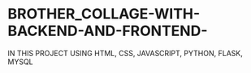 # BROTHER_COLLAGE-WITH-BACKEND-AND-FRONTEND-
IN THIS PROJECT USING HTML, CSS, JAVASCRIPT, PYTHON, FLASK, MYSQL
